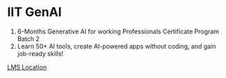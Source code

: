 # IIT GenAI 
1. 6-Months Generative AI for working Professionals Certificate Program Batch 2
2. Learn 50+ AI tools, create AI-powered apps without coding, and gain job-ready skills!

[LMS Location](https://study.iitpatna.com/)

